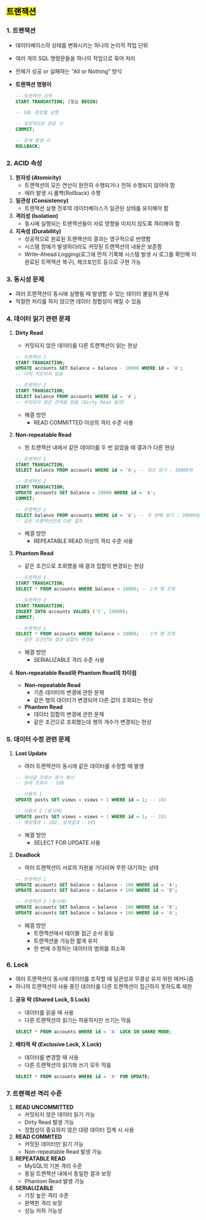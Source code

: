 ## <mark color="#fbc956">트랜잭션</mark>

### 1. 트랜잭션

- 데이터베이스의 상태를 변화시키는 하나의 논리적 작업 단위
- 여러 개의 SQL 명령문들을 하나의 작업으로 묶어 처리
- 전체가 성공 or 실패하는 “All or Nothing” 방식

- **트랜잭션 명령어**
  ```sql
  -- 트랜잭션 시작
  START TRANSACTION; (또는 BEGIN)

  -- SQL 문장들 실행

  -- 정상적으로 완료 시
  COMMIT;

  -- 문제 발생 시
  ROLLBACK;
  ```

### 2. ACID 속성

1. **원자성 (Atomicity)**
   - 트랜잭션의 모든 연산이 완전히 수행되거나 전혀 수행되지 않아야 함
   - 에러 발생 시 롤백(Rollback) 수행
2. **일관성 (Consistency)**
   - 트랜잭션 실행 전후의 데이터베이스가 일관된 상태를 유지해야 함
3. **격리성 (lsolation)**
   - 동시에 실행되는 트랜잭션들이 서로 영향을 미치지 않도록 격리해야 함
4. **지속성 (Durability)**
   - 성공적으로 완료된 트랜잭션의 결과는 영구적으로 반영함
   - 시스템 장애가 발생하더라도 커밋된 트랜잭션의 내용은 보존함
   - Write-Ahead Logging(로그에 먼저 기록해 시스템 발생 시 로그를 확인해 미완료된 트랙잭션 복구), 체크포인트 등으로 구현 가능

### 3. 동시성 문제

- 여러 트랜잭션이 동시에 실행될 때 발생할 수 있는 데이터 불일치 문제
- 적절한 처리를 하지 않으면 데이터 정합성이 깨질 수 있음

### 4. 데이터 읽기 관련 문제

1. **Dirty Read**

   - 커밋되지 않은 데이터를 다른 트랜잭션이 읽는 현상

   ```sql
   -- 트랜잭션 1
   START TRANSACTION;
   UPDATE accounts SET balance = balance - 10000 WHERE id = 'A';
   -- 아직 커밋되지 않음

   -- 트랜잭션 2
   START TRANSACTION;
   SELECT balance FROM accounts WHERE id = 'A';
   -- 커밋되지 않은 잔액을 읽음 (Dirty Read 발생)
   ```

   - 해결 방안
     - READ COMMITTED 이상의 격리 수준 사용

2. **Non-repeatable Read**

   - 한 트랜잭션 내에서 같은 데이터를 두 번 읽었을 때 결과가 다른 현상

   ```sql
   -- 트랜잭션 1
   START TRANSACTION;
   SELECT balance FROM accounts WHERE id = 'A'; -- 최초 읽기 : 10000원

   -- 트랜잭션 2
   START TRANSACTION;
   UPDATE accounts SET balance = 20000 WHERE id = 'A';
   COMMIT;

   -- 트랜잭션 1
   SELECT balance FROM accounts WHERE id = 'A'; -- 두 번째 읽기 : 20000원
   -- 같은 트랜잭션인데 다른 결과
   ```

   - 해결 방안
     - REPEATABLE READ 이상의 격리 수준 사용

3. **Phantom Read**

   - 같은 조건으로 조회했을 때 결과 집합이 변경되는 현상

   ```sql
   -- 트랜잭션 1
   START TRANSACTION;
   SELECT * FROM accounts WHERE balance > 10000; -- 2개 행 조회

   -- 트랜잭션 2
   START TRANSACTION;
   INSERT INTO accounts VALUES ('C', 15000);
   COMMIT;

   -- 트랜잭션 1
   SELECT * FROM accounts WHERE balance > 10000; -- 3개 행 조회
   -- 같은 조건인데 결과 집합이 변경됨
   ```

   - 해결 방안
     - SERIALIZABLE 격리 수준 사용

4. **Non-repeatable Read와 Phantom Read의 차이점**
   - **Non-repeatable Read**
     - 기존 데이터의 변경에 관한 문제
     - 같은 행의 데이터가 변경되어 다른 값이 조회되는 현상
   - **Phantom Read**
     - 데이터 집합의 변경에 관한 문제
     - 같은 조건으로 조회했는데 행의 개수가 변경되는 현상

### 5. 데이터 수정 관련 문제

1. **Lost Update**

   - 여러 트랜잭션이 동시에 같은 데이터를 수정할 때 발생

   ```sql
   -- 게시글 조회수 증가 예시
   -- 원래 조회수 : 100

   -- 사용자 1
   UPDATE posts SET views = views + 1 WHERE id = 1; -- 101

   -- 사용자 2 (동시에)
   UPDATE posts SET views = views + 1 WHERE id = 1; -- 101
   -- 예상결과 : 102, 실제결과 : 101
   ```

   - 해결 방안
     - SELECT FOR UPDATE 사용

2. **Deadlock**

   - 여러 트랜잭션이 서로의 자원을 기다리며 무한 대기하는 상태

   ```sql
   -- 트랜잭션 1
   UPDATE accounts SET balance = balance - 100 WHERE id = 'A';
   UPDATE accounts SET balance = balance + 100 WHERE id = 'B';

   -- 트랜잭션 2 (동시에)
   UPDATE accounts SET balance = balance - 100 WHERE id = 'B';
   UPDATE accounts SET balance = balance + 100 WHERE id = 'A';
   ```

   - 해결 방안
     - 트랜잭션에서 테이블 접근 순서 동일
     - 트랜잭션을 가능한 짧게 유지
     - 한 번에 수정하는 데이터의 범위를 최소화

### 6. Lock

- 여러 트랜잭션이 동시에 데이터를 조작할 때 일관성과 무결성 유지 위한 메커니즘
- 하나의 트랜잭션이 사용 중인 데이터를 다른 트랜잭션이 접근하지 못하도록 제한

1. **공유 락 (Shared Lock, S Lock)**

   - 데이터를 읽을 때 사용
   - 다른 트랜잭션의 읽기는 허용하지만 쓰기는 막음

   ```sql
   SELECT * FROM accounts WHERE id = 'A' LOCK IN SHARE MODE;
   ```

2. **배타적 락 (Exclusive Lock, X Lock)**

   - 데이터를 변경할 때 사용
   - 다른 트랜잭션의 읽기와 쓰기 모두 막음

   ```sql
   SELECT * FROM accounts WHERE id = 'A' FOR UPDATE;
   ```

### 7. 트랜잭션 격리 수준

1. **READ UNCOMMITTED**
   - 커밋되지 않은 데이터 읽기 가능
   - Dirty Read 발생 가능
   - 정합성이 중요하지 않은 대량 데이터 집계 시 사용
2. **READ COMMITED**
   - 커밋된 데이터만 읽기 가능
   - Non-repeatable Read 발생 가능
3. **REPEATABLE READ**
   - MySQL의 기본 격리 수준
   - 동일 트랜잭션 내에서 동일한 결과 보장
   - Phantom Read 발생 가능
4. **SERIALIZABLE**
   - 가장 높은 격리 수준
   - 완벽한 격리 보장
   - 성능 저하 가능성

